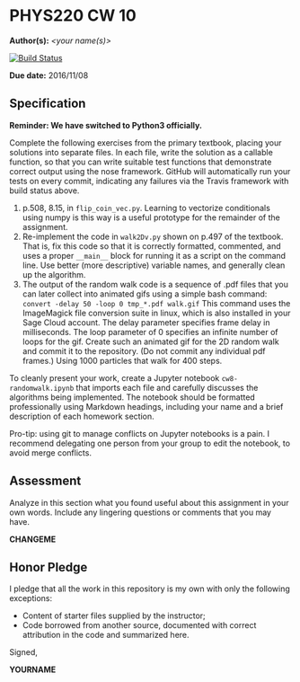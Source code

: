 # PHYS220 CW 10 

**Author(s):** _\<your name(s)\>_

[![Build Status](https://travis-ci.org/chapman-phys220-2016f/cw-10-YOURNAME.svg?branch=master)](https://travis-ci.org/chapman-phys220-2016f/cw-10-YOURNAME)

**Due date:** 2016/11/08

## Specification

**Reminder: We have switched to Python3 officially.**

Complete the following exercises from the primary textbook, placing your solutions into separate files. In each file, write the solution as a callable function, so that you can write suitable test functions that demonstrate correct output using the nose framework. GitHub will automatically run your tests on every commit, indicating any failures via the Travis framework with build status above.

1. p.508, 8.15, in ```flip_coin_vec.py```. Learning to vectorize conditionals using numpy is this way is a useful prototype for the remainder of the assignment.
1. Re-implement the code in ```walk2Dv.py``` shown on p.497 of the textbook. That is, fix this code so that it is correctly formatted, commented, and uses a proper ```__main__``` block for running it as a script on the command line. Use better (more descriptive) variable names, and generally clean up the algorithm.
1. The output of the random walk code is a sequence of .pdf files that you can later collect into animated gifs using a simple bash command: ```convert -delay 50 -loop 0 tmp_*.pdf walk.gif```  This command uses the ImageMagick file conversion suite in linux, which is also installed in your Sage Cloud account. The delay parameter specifies frame delay in milliseconds. The loop parameter of 0 specifies an infinite number of loops for the gif. Create such an animated gif for the 2D random walk and commit it to the repository. (Do not commit any individual pdf frames.) Using 1000 particles that walk for 400 steps.

To cleanly present your work, create a Jupyter notebook ```cw8-randomwalk.ipynb``` that imports each file and carefully discusses the algorithms being implemented. The notebook should be formatted professionally using Markdown headings, including your name and a brief description of each homework section. 

Pro-tip: using git to manage conflicts on Jupyter notebooks is a pain. I recommend delegating one person from your group to edit the notebook, to avoid merge conflicts.

## Assessment

Analyze in this section what you found useful about this assignment in your own words. Include any lingering questions or comments that you may have.

**CHANGEME**

## Honor Pledge

I pledge that all the work in this repository is my own with only the following exceptions:

* Content of starter files supplied by the instructor;
* Code borrowed from another source, documented with correct attribution in the code and summarized here.

Signed,

**YOURNAME**
